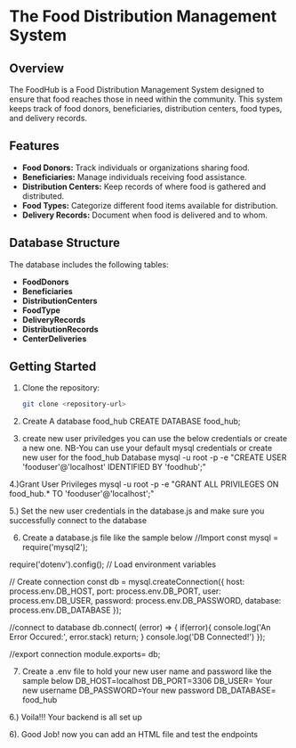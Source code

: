 # The Food Distribution Management System

## Overview
The FoodHub is a Food Distribution Management System designed to ensure that food reaches those in need within the community. This system keeps track of food donors, beneficiaries, distribution centers, food types, and delivery records.

## Features
- **Food Donors:** Track individuals or organizations sharing food.
- **Beneficiaries:** Manage individuals receiving food assistance.
- **Distribution Centers:** Keep records of where food is gathered and distributed.
- **Food Types:** Categorize different food items available for distribution.
- **Delivery Records:** Document when food is delivered and to whom.

## Database Structure
The database includes the following tables:
- **FoodDonors**
- **Beneficiaries**
- **DistributionCenters**
- **FoodType**
- **DeliveryRecords**
- **DistributionRecords**
- **CenterDeliveries**

## Getting Started
1. Clone the repository:
   ```bash
   git clone <repository-url>

2. Create A database food_hub
CREATE DATABASE food_hub;

3. create new user priviledges you can use the below credentials or create a new one.
NB-You can use your default mysql credentials or create new user for the food_hub Database
mysql -u root -p -e "CREATE USER 'fooduser'@'localhost' IDENTIFIED BY 'foodhub';"

4.)Grant User Privileges
mysql -u root -p -e "GRANT ALL PRIVILEGES ON food_hub.* TO 'fooduser'@'localhost';"  

5.) Set the new user credentials in the database.js and make sure you successfully connect to the database

6) Create a database.js file like the sample below
//Import
const mysql = require('mysql2');

require('dotenv').config(); // Load environment variables

// Create connection
const db = mysql.createConnection({
    host: process.env.DB_HOST,
    port: process.env.DB_PORT,
    user: process.env.DB_USER,
    password: process.env.DB_PASSWORD,
    database: process.env.DB_DATABASE
});


//connect to database
db.connect( (error) => {
    if(error){
        console.log('An Error Occured:', error.stack)
        return;
    }
    console.log('DB Connected!')
});

//export connection
module.exports= db;

7) Create a .env file to hold your new user name and password like the sample below
DB_HOST=localhost
DB_PORT=3306
DB_USER= Your new username
DB_PASSWORD=Your new password
DB_DATABASE= food_hub


6.) Voila!!! Your backend is all set up

6). Good Job! now you can add an HTML file and test the endpoints

